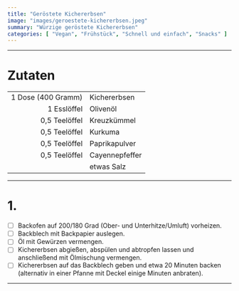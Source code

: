 ```yaml
---
title: "Geröstete Kichererbsen"
image: "images/geroestete-kichererbsen.jpeg"
summary: "Würzige geröstete Kichererbsen"
categories: [ "Vegan", "Frühstück", "Schnell und einfach", "Snacks" ]
---
```


---

# Zutaten

|                    |                |
|-------------------:|:---------------|
| 1 Dose (400 Gramm) | Kichererbsen   |
|        1 Esslöffel | Olivenöl       |
|      0,5 Teelöffel | Kreuzkümmel    |
|      0,5 Teelöffel | Kurkuma        |
|      0,5 Teelöffel | Paprikapulver  |
|      0,5 Teelöffel | Cayennepfeffer |
|                    | etwas Salz     |

---

# 1.

- [ ] Backofen auf 200/180 Grad (Ober- und Unterhitze/Umluft) vorheizen.
- [ ] Backblech mit Backpapier auslegen.
- [ ] Öl mit Gewürzen vermengen.
- [ ] Kichererbsen abgießen, abspülen und abtropfen lassen und anschließend mit Ölmischung vermengen.
- [ ] Kichererbsen auf das Backblech geben und etwa 20 Minuten backen (alternativ in einer Pfanne mit Deckel einige
  Minuten anbraten).

---
